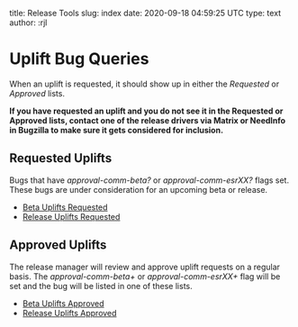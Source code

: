 title: Release Tools
slug: index
date: 2020-09-18 04:59:25 UTC
type: text
author: :rjl

# Uplift Bug Queries

When an uplift is requested, it should show up in either the *Requested*
or *Approved* lists.

**If you have requested an uplift and you do not see it in the Requested
or Approved lists, contact one of the release drivers via Matrix or 
NeedInfo in Bugzilla to make sure it gets considered for inclusion.**

## Requested Uplifts

Bugs that have *approval-comm-beta?* or *approval-comm-esrXX?* flags set. These
bugs are under consideration for an upcoming beta or release.  

* [Beta Uplifts Requested](buglist/?channel=beta&query=uplifts-requested)
* [Release Uplifts Requested](buglist/?channel=release&query=uplifts-requested)

## Approved Uplifts

The release manager will review and approve uplift requests on a regular basis.
The *approval-comm-beta+* or *approval-comm-esrXX+* flag will be set and the
bug will be listed in one of these lists.

* [Beta Uplifts Approved](buglist/?channel=beta&query=uplifts-approved)
* [Release Uplifts Approved](buglist/?channel=release&query=uplifts-approved)

